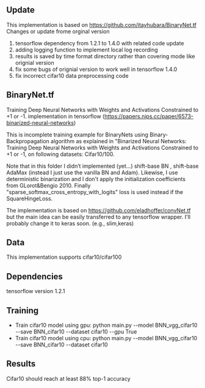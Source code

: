 ## Update
This implementation is based on https://github.com/itayhubara/BinaryNet.tf  
Changes or update frome orginal version
1. tensorflow dependency from 1.2.1 to 1.4.0 with related code update
2. adding logging function to implement local log recording
3. results is saved by time format directory rather than covering mode like orignial version
4. fix some bugs of orignial version to work well in tensorflow 1.4.0
5. fix incorrect cifar10 data preprocessing code
## BinaryNet.tf
Training Deep Neural Networks with Weights and Activations Constrained to +1 or -1.  implementation in tensorflow (https://papers.nips.cc/paper/6573-binarized-neural-networks)

This is incomplete training example for BinaryNets using Binary-Backpropagation algorithm as explained in 
"Binarized Neural Networks: Training Deep Neural Networks with Weights and Activations Constrained to +1 or -1, 
on following datasets: Cifar10/100.

Note that in this folder I didn’t implemented (yet...) shift-base BN , shift-base AdaMax (instead I just use the vanilla BN and Adam).
Likewise, I use deterministic binarization and I don't apply the initialization coefficients from GLorot&Bengio 2010.
Finally "sparse_softmax_cross_entropy_with_logits" loss is used instead if the SquareHingeLoss. 

The implementation is based on https://github.com/eladhoffer/convNet.tf but the main idea can be easily transferred to any tensorflow wrapper. I'll probably change it to keras soon. 
(e.g., slim,keras)

## Data
This implementation supports cifar10/cifar100  

## Dependencies
tensorflow version 1.2.1

## Training

* Train cifar10 model using gpu:
 python main.py --model BNN_vgg_cifar10 --save BNN_cifar10 --dataset cifar10 --gpu True
* Train cifar10 model using cpu:
 python main.py --model BNN_vgg_cifar10 --save BNN_cifar10 --dataset cifar10


## Results
Cifar10 should reach at least 88% top-1 accuracy







